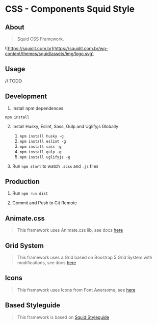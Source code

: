 # CSS - Components Squid Style

## About

> Squid CSS Framework.

![https://squidit.com.br](https://squidit.com.br/wp-content/themes/squid/assets/img/logo.svg)

## Usage

// TODO

## Development

1. Install npm dependences

`npm install`

2. Install Husky, Eslint, Sass, Gulp and Uglifyjs Globally
    1. `npm install husky -g`
    2. `npm install eslint -g`
    3. `npm install sass -g`
    4. `npm install gulp -g`
    5. `npm install uglifyjs -g`

3. Run `npm start` to watch `.scss` and `.js` files

## Production

1. Run `npm run dist`

2. Commit and Push to Git Remote

## Animate.css

> This framework uses Animate.css lib, see docs [here](https://animate.style/)

## Grid System

> This framework uses a Grid based on Boostrap 5 Grid System with modifications, see docs [here](https://getbootstrap.com/docs/5.0/)

## Icons

> This framework uses Icons from Font Awersome, see [here](https://fontawesome.com/)

## Based Styleguide

> This framework is based on [Squid Styleguide](https://www.figma.com/file/jgIT00DpxPCgaFwxlN7BZv/PADRONIZA%C3%87%C3%83O?node-id=0%3A1)